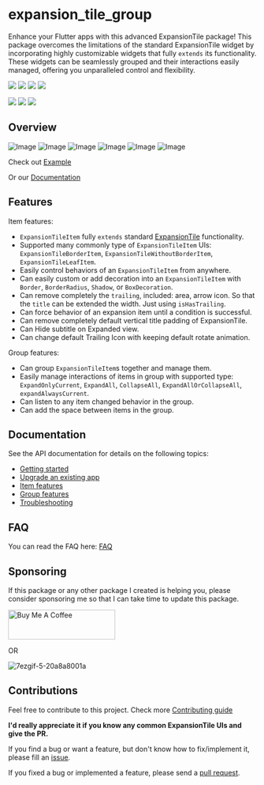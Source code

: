 # expansion_tile_group

Enhance your Flutter apps with this advanced ExpansionTile package! This package overcomes the limitations of the standard ExpansionTile widget by incorporating highly customizable widgets that fully `extends` its functionality. 
These widgets can be seamlessly grouped and their interactions easily managed, offering you unparalleled control and flexibility.

<a href="https://pub.dev/packages/expansion_tile_group" target="_blank"><img src="https://img.shields.io/pub/v/expansion_tile_group" ></a>
<a href="https://pub.dev/packages/expansion_tile_group/score" target="_blank"><img src="https://img.shields.io/pub/likes/expansion_tile_group" ></a>
<a href="https://pub.dev/packages/expansion_tile_group/score" target="_blank"><img src="https://img.shields.io/pub/points/expansion_tile_group" ></a>
<a href="https://pub.dev/packages/expansion_tile_group/score" target="_blank"><img src="https://img.shields.io/pub/popularity/expansion_tile_group" ></a>

<a href="https://pub.dev/packages/expansion_tile_group" target="_blank"><img src="https://img.shields.io/badge/Flutter-Widgets-blue" ></a>
<a href="https://github.com/congthanhng/Expansion-Tile-Group" target="_blank"><img src="https://img.shields.io/badge/Github-Expansion--Tile--Group-black" ></a>
<a href="https://github.com/congthanhng/Expansion-Tile-Group/actions/workflows/dart.yml" target="_blank"><img src="https://github.com/congthanhng/Expansion-Tile-Group/actions/workflows/dart.yml/badge.svg" ></a>

## Overview
![Image][ItemTypes] ![Image][SpecialItemBehaviors]
![Image][ExpandedCurrent] ![Image][CollapseAll]
![Image][ExpandedAll] ![Image][ExpandedAndCollapsedAll]

Check out [Example](https://congthanhng.github.io/ExpansionTileGroupExample/)

Or our [Documentation](https://pub.dev/documentation/expansion_tile_group/)

## Features

Item features: 
* `ExpansionTileItem` fully `extends` standard [ExpansionTile](https://api.flutter.dev/flutter/material/ExpansionTile-class.html) functionality.
* Supported many commonly type of `ExpansionTileItem` UIs: `ExpansionTileBorderItem`, `ExpansionTileWithoutBorderItem`, `ExpansionTileLeafItem`.
* Easily control behaviors of an `ExpansionTileItem` from anywhere.
* Can easily custom or add decoration into an `ExpansionTileItem` with `Border`, `BorderRadius`, `Shadow`, or `BoxDecoration`.
* Can remove completely the `trailing`, included: area, arrow icon. So that the `title` can be extended the width. Just using `isHasTrailing`.
* Can force behavior of an expansion item until a condition is successful.
* Can remove completely default vertical title padding of ExpansionTile.
* Can Hide subtitle on Expanded view.
* Can change default Trailing Icon with keeping default rotate animation.

Group features:
* Can group `ExpansionTileItem`s together and manage them.
* Easily manage interactions of items in group with supported type: `ExpandOnlyCurrent`, `ExpandAll`, `CollapseAll`, `ExpandAllOrCollapseAll`, `expandAlwaysCurrent`.
* Can listen to any item changed behavior in the group.
* Can add the space between items in the group.

## Documentation
See the API documentation for details on the following topics:

- [Getting started](https://pub.dev/documentation/expansion_tile_group/latest/topics/Get%20started-topic.html)
- [Upgrade an existing app](https://pub.dev/documentation/expansion_tile_group/latest/topics/Upgrading-topic.html)
- [Item features](https://pub.dev/documentation/expansion_tile_group/latest/topics/Item%20features-topic.html)
- [Group features](https://pub.dev/documentation/expansion_tile_group/latest/topics/Group%20features-topic.html)
- [Troubleshooting](https://pub.dev/documentation/expansion_tile_group/latest/topics/Troubleshooting-topic.html)

## FAQ

You can read the FAQ here: [FAQ](https://github.com/congthanhng/Expansion-Tile-Group/wiki/FAQ)

## Sponsoring

If this package or any other package I created is helping you, please consider sponsoring me so that I can take time to update this package.

<a href="https://www.buymeacoffee.com/congthanhng" target="_blank"><img src="https://cdn.buymeacoffee.com/buttons/v2/default-yellow.png" alt="Buy Me A Coffee" style="height: 60px !important;width: 217px !important;" ></a>

OR

![7ezgif-5-20a8a8001a](https://user-images.githubusercontent.com/15138747/207929534-6ca20aea-62ae-405a-81a4-0f0139f69467.png)

## Contributions

Feel free to contribute to this project. Check more [Contributing guide](https://github.com/congthanhng/Expansion-Tile-Group/blob/main/CONTRIBUTING.md)

**I'd really appreciate it if you know any common ExpansionTile UIs and give the PR.**

If you find a bug or want a feature, but don't know how to fix/implement it, please fill an [issue](https://github.com/congthanhng/Expansion-Tile-Group/issues).

If you fixed a bug or implemented a feature, please send a [pull request](https://github.com/congthanhng/Expansion-Tile-Group/pulls).

[ExpansionTile]: https://api.flutter.dev/flutter/material/ExpansionTile-class.html
[ItemTypes]: https://user-images.githubusercontent.com/15138747/208438578-d4bd3321-67cc-4844-b381-c8f29e367baa.gif
[SpecialItemBehaviors]: https://user-images.githubusercontent.com/15138747/208438575-8a9acded-1188-494e-9b01-9ac061c6d911.gif
[ExpandedCurrent]: https://user-images.githubusercontent.com/15138747/208438573-c3ee74c3-b28d-4d73-b224-dc1e7f4f2211.gif
[CollapseAll]: https://user-images.githubusercontent.com/15138747/208438577-035b4815-2bfc-4cdb-92ff-3e643269289d.gif
[ExpandedAll]: https://user-images.githubusercontent.com/15138747/208438574-65d53822-5289-4d56-82f3-2a3d99bf49d8.gif
[ExpandedAndCollapsedAll]: https://user-images.githubusercontent.com/15138747/208438576-e7725572-5b8d-4d43-8033-aef2c3f2ce92.gif
[MainCI]: https://github.com/congthanhng/Expansion-Tile-Group/actions/workflows/dart.yml/badge.svg
[PubSource]: https://img.shields.io/pub/v/expansion_tile_group
[PubLike]: https://img.shields.io/pub/likes/expansion_tile_group
[PubPoint]: https://img.shields.io/pub/points/expansion_tile_group
[PubPopular]: https://img.shields.io/pub/popularity/expansion_tile_group
[ForceBehavior]: https://github.com/congthanhng/Expansion-Tile-Group/issues/22